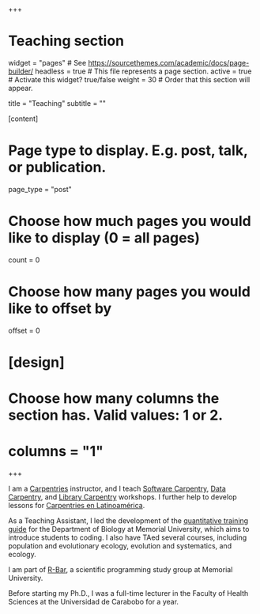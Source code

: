+++
# Teaching section

widget = "pages"  # See https://sourcethemes.com/academic/docs/page-builder/
headless = true  # This file represents a page section.
active = true  # Activate this widget? true/false
weight = 30  # Order that this section will appear.

title = "Teaching"
subtitle = ""

[content]
# Page type to display. E.g. post, talk, or publication.
page_type = "post"

# Choose how much pages you would like to display (0 = all pages)
count = 0

# Choose how many pages you would like to offset by
offset = 0

# [design]
  # Choose how many columns the section has. Valid values: 1 or 2.
  #  columns = "1"

+++

I am a [Carpentries](https://carpentries.org/) instructor,
and I teach [Software Carpentry](https://software-carpentry.org/),
[Data Carpentry](https://datacarpentry.org/), and
[Library Carpentry](https://librarycarpentry.org/) workshops.
I further help to develop lessons for [Carpentries en Latinoamérica](https://software-carpentry.org/blog/2018/03/paralatinoamerica.html).

As a Teaching Assistant, I led the development of the [quantitative training guide](https://ahurford.github.io/quantitative-training-guide) for the Department of Biology at Memorial University, which aims to introduce students to coding. I also have TAed several courses, including population and evolutionary ecology, evolution and systematics, and ecology. 

I am part of [R-Bar](https://daniellequinn.github.io/RBarMUN/),
a scientific programming study group at Memorial University.

Before starting my Ph.D., I was a full-time lecturer in the Faculty of Health Sciences at the Universidad de Carabobo for a year. 

